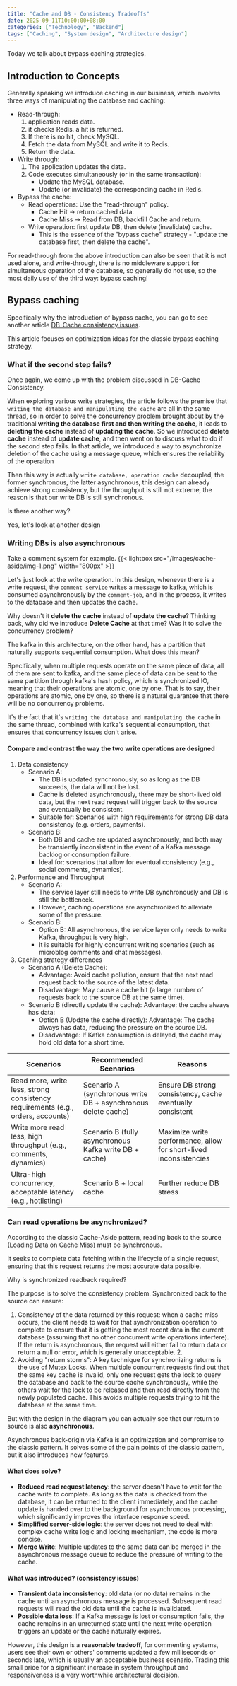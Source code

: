 ```yaml
---
title: "Cache and DB - Consistency Tradeoffs"
date: 2025-09-11T10:00:00+08:00
categories: ["Technology", "Backend"]
tags: ["Caching", "System design", "Architecture design"]
---
```


Today we talk about bypass caching strategies.

## Introduction to Concepts

Generally speaking we introduce caching in our business, which involves three ways of manipulating the database and caching:
- Read-through:
    1. application reads data.
    2. it checks Redis. a hit is returned.
    3. If there is no hit, check MySQL.
    4. Fetch the data from MySQL and write it to Redis.
    5. Return the data.
- Write through:
    1. The application updates the data.
    2. Code executes simultaneously (or in the same transaction):
       - Update the MySQL database.
       - Update (or invalidate) the corresponding cache in Redis.
- Bypass the cache:
    - Read operations: Use the "read-through" policy.
        - Cache Hit -> return cached data.
        - Cache Miss -> Read from DB, backfill Cache and return.
    - Write operation: first update DB, then delete (invalidate) cache.
        - This is the essence of the "bypass cache" strategy - "update the database first, then delete the cache".

For read-through from the above introduction can also be seen that it is not used alone, and write-through, there is no middleware support for simultaneous operation of the database, so generally do not use, so the most daily use of the third way: bypass caching!

## Bypass caching

Specifically why the introduction of bypass cache, you can go to see another article [DB-Cache consistency issues](https://www.crazyfrank.top/en/posts/db-cache-consistency-problem/).

This article focuses on optimization ideas for the classic bypass caching strategy.

### What if the second step fails?
Once again, we come up with the problem discussed in DB-Cache Consistency.

When exploring various write strategies, the article follows the premise that ``writing the database and manipulating the cache`` are all in the same thread, so in order to solve the concurrency problem brought about by the traditional **writing the database first and then writing the cache**, it leads to **deleting the cache** instead of **updating the cache**.
So we introduced **delete cache** instead of **update cache**, and then went on to discuss what to do if the second step fails. In that article, we introduced a way to asynchronize deletion of the cache using a message queue, which ensures the reliability of the operation

Then this way is actually `write database, operation cache` decoupled, the former synchronous, the latter asynchronous, this design can already achieve strong consistency, but the throughput is still not extreme, the reason is that our write DB is still synchronous.

Is there another way?

Yes, let's look at another design

### Writing DBs is also asynchronous

Take a comment system for example.
{{< lightbox src="/images/cache-aside/img-1.png" width="800px" >}}

Let's just look at the write operation. In this design, whenever there is a write request, the `comment service` writes a message to kafka, which is consumed asynchronously by the `comment-job`, and in the process, it writes to the database and then updates the cache.

Why doesn't it **delete the cache** instead of **update the cache**? Thinking back, why did we introduce **Delete Cache** at that time? Was it to solve the concurrency problem?

The kafka in this architecture, on the other hand, has a partition that naturally supports sequential consumption. What does this mean?

Specifically, when multiple requests operate on the same piece of data, all of them are sent to kafka, and the same piece of data can be sent to the same partition through kafka's hash policy, which is synchronized IO, meaning that their operations are atomic, one by one.
That is to say, their operations are atomic, one by one, so there is a natural guarantee that there will be no concurrency problems.

It's the fact that it's `writing the database and manipulating the cache` in the same thread, combined with kafka's sequential consumption, that ensures that concurrency issues don't arise.

#### Compare and contrast the way the two write operations are designed

1. Data consistency
    - Scenario A:
        - The DB is updated synchronously, so as long as the DB succeeds, the data will not be lost.
        - Cache is deleted asynchronously, there may be short-lived old data, but the next read request will trigger back to the source and eventually be consistent.
        - Suitable for: Scenarios with high requirements for strong DB data consistency (e.g. orders, payments).
    - Scenario B:
        - Both DB and cache are updated asynchronously, and both may be transiently inconsistent in the event of a Kafka message backlog or consumption failure.
        - Ideal for: scenarios that allow for eventual consistency (e.g., social comments, dynamics).
2. Performance and Throughput
    - Scenario A:
        - The service layer still needs to write DB synchronously and DB is still the bottleneck.
        - However, caching operations are asynchronized to alleviate some of the pressure.
    - Scenario B:
        - Option B: All asynchronous, the service layer only needs to write Kafka, throughput is very high.
        - It is suitable for highly concurrent writing scenarios (such as microblog comments and chat messages).
3. Caching strategy differences
    - Scenario A (Delete Cache):
        - Advantage: Avoid cache pollution, ensure that the next read request back to the source of the latest data.
        - Disadvantage: May cause a cache hit (a large number of requests back to the source DB at the same time).
    - Scenario B (directly update the cache): Advantage: the cache always has data:
        - Option B (Update the cache directly): Advantage: The cache always has data, reducing the pressure on the source DB.
        - Disadvantage: If Kafka consumption is delayed, the cache may hold old data for a short time.


| Scenarios                                                                       | Recommended Scenarios                                         | Reasons                                                           |
|---------------------------------------------------------------------------------|---------------------------------------------------------------|-------------------------------------------------------------------|
| Read more, write less, strong consistency requirements (e.g., orders, accounts) | Scenario A (synchronous write DB + asynchronous delete cache) | Ensure DB strong consistency, cache eventually consistent         |
| Write more read less, high throughput (e.g., comments, dynamics)                | Scenario B (fully asynchronous Kafka write DB + cache)        | Maximize write performance, allow for short-lived inconsistencies |
| Ultra-high concurrency, acceptable latency (e.g., hotlisting)                   | Scenario B + local cache                                      | Further reduce DB stress                                          |


### Can read operations be asynchronized?

According to the classic Cache-Aside pattern, reading back to the source (Loading Data on Cache Miss) must be synchronous.

It seeks to complete data fetching within the lifecycle of a single request, ensuring that this request returns the most accurate data possible.

Why is synchronized readback required?

The purpose is to solve the consistency problem. Synchronized back to the source can ensure:
1. Consistency of the data returned by this request: when a cache miss occurs, the client needs to wait for that synchronization operation to complete to ensure that it is getting the most recent data in the current database (assuming that no other concurrent write operations interfere). If the return is asynchronous, the request will either fail to return data or return a null or error, which is generally unacceptable. 2.
2. Avoiding "return storms": A key technique for synchronizing returns is the use of Mutex Locks. When multiple concurrent requests find out that the same key cache is invalid, only one request gets the lock to query the database and back to the source cache synchronously, while the others wait for the lock to be released and then read directly from the newly populated cache. This avoids multiple requests trying to hit the database at the same time.

But with the design in the diagram you can actually see that our return to source is also **asynchronous**.

Asynchronous back-origin via Kafka is an optimization and compromise to the classic pattern. It solves some of the pain points of the classic pattern, but it also introduces new features.

#### What does solve?
- **Reduced read request latency**: the server doesn't have to wait for the cache write to complete. As long as the data is checked from the database, it can be returned to the client immediately, and the cache update is handed over to the background for asynchronous processing, which significantly improves the interface response speed.
- **Simplified server-side logic**: the server does not need to deal with complex cache write logic and locking mechanism, the code is more concise.
- **Merge Write**: Multiple updates to the same data can be merged in the asynchronous message queue to reduce the pressure of writing to the cache.

#### What was introduced? (consistency issues)
- **Transient data inconsistency**: old data (or no data) remains in the cache until an asynchronous message is processed. Subsequent read requests will read the old data until the cache is invalidated.
- **Possible data loss**: If a Kafka message is lost or consumption fails, the cache remains in an unreturned state until the next write operation triggers an update or the cache naturally expires.

However, this design is a **reasonable tradeoff**, for commenting systems, users see their own or others' comments updated a few milliseconds or seconds late, which is usually an acceptable business scenario.
Trading this small price for a significant increase in system throughput and responsiveness is a very worthwhile architectural decision.